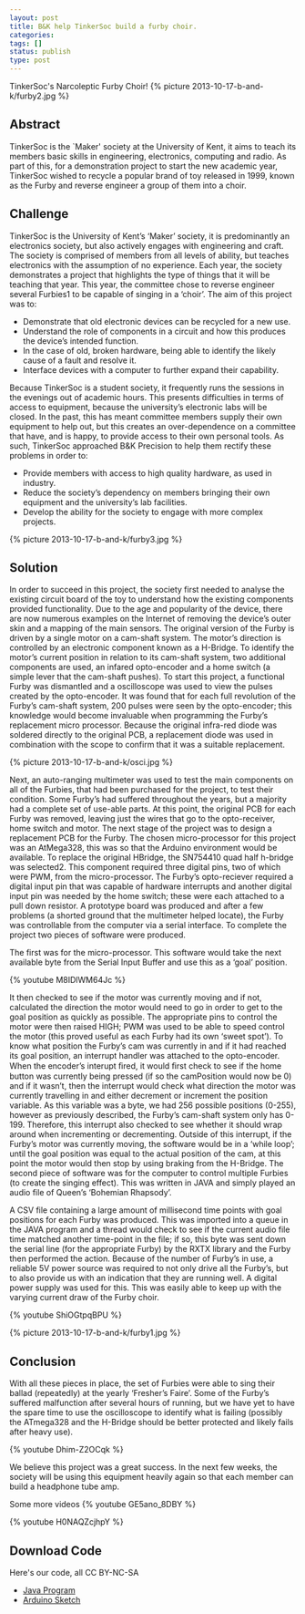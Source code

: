 ```yaml
---
layout: post
title: B&K help TinkerSoc build a furby choir.
categories:
tags: []
status: publish
type: post
---
```

TinkerSoc's Narcoleptic Furby Choir! 
{% picture 2013-10-17-b-and-k/furby2.jpg %}

## Abstract ##
TinkerSoc is the `Maker' society at the University of Kent, it aims to
teach its members basic skills in engineering, electronics, computing
and radio. As part of this, for a demonstration project to start the
new academic year, TinkerSoc wished to recycle a popular brand of toy
released in 1999, known as the Furby and reverse engineer a group of
them into a choir.

## Challenge ##
TinkerSoc is the University of Kent’s ‘Maker’ society, it is
predominantly an electronics society, but also actively engages with
engineering and craft. The society is comprised of members from all
levels of ability, but teaches electronics with the assumption of no
experience. Each year, the society demonstrates a project that
highlights the type of things that it will be teaching that year. This
year, the committee chose to reverse engineer several Furbies1 to be
capable of singing in a ‘choir’.
The aim of this project was to: 

* Demonstrate that old electronic devices can be recycled for a new use.
* Understand the role of components in a circuit and how this produces the device’s intended function.
* In the case of old, broken hardware, being able to identify the likely cause of a fault and resolve it.
* Interface devices with a computer to further expand their capability.

Because TinkerSoc is a student society, it frequently runs the
sessions in the evenings out of academic hours. This presents
difficulties in terms of access to equipment, because the university’s
electronic labs will be closed. In the past, this has meant committee
members supply their own equipment to help out, but this creates an
over-dependence on a committee that have, and is happy, to provide
access to their own personal tools. As such, TinkerSoc approached B&K
Precision to help them rectify these problems in order to:

* Provide members with access to high quality hardware, as used in industry. 
* Reduce the society’s dependency on members bringing their own equipment and the university’s lab facilities. 
* Develop the ability for the society to engage with more complex projects. 

{% picture 2013-10-17-b-and-k/furby3.jpg %}

## Solution ##
In order to succeed in this project, the society first needed to
analyse the existing circuit board of the toy to understand how the
existing components provided functionality. Due to the age and
popularity of the device, there are now numerous examples on the
Internet of removing the device’s outer skin and a mapping of the main
sensors. The original version of the Furby is driven by a single motor
on a cam-shaft system. The motor’s direction is controlled by an
electronic component known as a H-Bridge. To identify the motor’s
current position in relation to its cam-shaft system, two additional
components are used, an infared opto-encoder and a home switch (a
simple lever that the cam-shaft pushes). To start this project, a
functional Furby was dismantled and a oscilloscope was used to view
the pulses created by the opto-encoder. It was found that for each
full revolution of the Furby’s cam-shaft system, 200 pulses were seen
by the opto-encoder; this knowledge would become invaluable when
programming the Furby’s replacement micro processor. Because the
original infra-red diode was soldered directly to the original PCB, a
replacement diode was used in combination with the scope to confirm
that it was a suitable replacement.

{% picture 2013-10-17-b-and-k/osci.jpg %}

Next, an auto-ranging multimeter was used to test the main components
on all of the Furbies, that had been purchased for the project, to
test their condition. Some Furby’s had suffered throughout the years,
but a majority had a complete set of use-able parts. At this point,
the original PCB for each Furby was removed, leaving just the wires
that go to the opto-receiver, home switch and motor. The next stage of
the project was to design a replacement PCB for the Furby. The chosen
micro-processor for this project was an AtMega328, this was so that
the Arduino environment would be available. To replace the original
HBridge, the SN754410 quad half h-bridge was selected2. This component
required three digital pins, two of which were PWM, from the
micro-processor. The Furby’s opto-reciever required a digital input
pin that was capable of hardware interrupts and another digital input
pin was needed by the home switch; these were each attached to a pull
down resistor. A prototype board was produced and after a few problems
(a shorted ground that the multimeter helped locate), the Furby was
controllable from the computer via a serial interface. To complete the
project two pieces of software were produced.

The first was for the micro-processor. This software would take the
next available byte from the Serial Input Buffer and use this as a
‘goal’ position.

{% youtube M8IDlWM64Jc %}

It then checked to see if the motor was currently moving and if not,
calculated the direction the motor would need to go in order to get to
the goal position as quickly as possible. The appropriate pins to
control the motor were then raised HIGH; PWM was used to be able to
speed control the motor (this proved useful as each Furby had its own
‘sweet spot’). To know what position the Furby’s cam was currently in
and if it had reached its goal position, an interrupt handler was
attached to the opto-encoder. When the encoder’s interupt ﬁred, it
would ﬁrst check to see if the home button was currently being pressed
(if so the camPosition would now be 0) and if it wasn’t, then the
interrupt would check what direction the motor was currently
travelling in and either decrement or increment the position
variable. As this variable was a byte, we had 256 possible positions
(0-255), however as previously described, the Furby’s cam-shaft system
only has 0-199. Therefore, this interrupt also checked to see whether
it should wrap around when incrementing or decrementing. Outside of
this interrupt, if the Furby’s motor was currently moving, the
software would be in a ‘while loop’; until the goal position was equal
to the actual position of the cam, at this point the motor would then
stop by using braking from the H-Bridge. The second piece of software
was for the computer to control multiple Furbies (to create the
singing effect). This was written in JAVA and simply played an audio
file of Queen’s ‘Bohemian Rhapsody’.

A CSV file containing a large amount of millisecond time points with
goal positions for each Furby was produced.  This was imported into a
queue in the JAVA program and a thread would check to see if the
current audio file time matched another time-point in the file; if so,
this byte was sent down the serial line (for the appropriate Furby) by
the RXTX library and the Furby then performed the action. Because of
the number of Furby’s in use, a reliable 5V power source was required
to not only drive all the Furby’s, but to also provide us with an
indication that they are running well. A digital power supply was used
for this. This was easily able to keep up with the varying current
draw of the Furby choir.  

{% youtube ShiOGtpqBPU %} 

{% picture 2013-10-17-b-and-k/furby1.jpg %}


## Conclusion ## 
With all these pieces in place, the set of Furbies were able to sing
their ballad (repeatedly) at the yearly ‘Fresher’s Faire’. Some of the
Furby’s suffered malfunction after several hours of running, but we
have yet to have the spare time to use the oscilloscope to identify
what is failing (possibly the ATmega328 and the H-Bridge should be
better protected and likely fails after heavy use).

{% youtube Dhim-Z2OCqk %}

We believe this project was a great success. In the next few weeks,
the society will be using this equipment heavily again so that each
member can build a headphone tube amp.

Some more videos
{% youtube GE5ano_8DBY %}

{% youtube H0NAQZcjhpY %}

## Download Code ##
Here's our code, all CC BY-NC-SA

+ [Java Program]({{site.url}}/assets/downloads/furbies.zip)
+ [Arduino Sketch]({{site.url}}/assets/downloads/furby.ino)